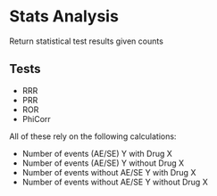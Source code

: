 # Stats Analysis
Return statistical test results given counts

## Tests
- RRR
- PRR
- ROR 
- PhiCorr

All of these rely on the following calculations:
- Number of events (AE/SE) Y with Drug X
- Number of events (AE/SE) Y without Drug X
- Number of events without AE/SE Y with Drug X
- Number of events without AE/SE Y without Drug X